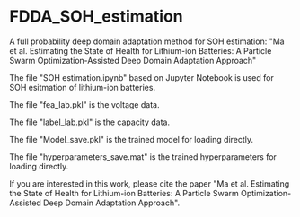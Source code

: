 # FDDA_SOH_estimation

A full probability deep domain adaptation method for SOH estimation: "Ma et al. Estimating the State of Health for Lithium-ion Batteries: A Particle Swarm Optimization-Assisted Deep Domain Adaptation Approach"

The file "SOH estimation.ipynb" based on Jupyter Notebook is used for SOH esitmation of lithium-ion batteries.

The file "fea_lab.pkl" is the voltage data.

The file "label_lab.pkl" is the capacity data.

The file "Model_save.pkl" is the trained model for loading directly.

The file "hyperparameters_save.mat" is the trained hyperparameters for loading directly.

If you are interested in this work, please cite the paper "Ma et al. Estimating the State of Health for Lithium-ion Batteries: A Particle Swarm Optimization-Assisted Deep Domain Adaptation Approach".
